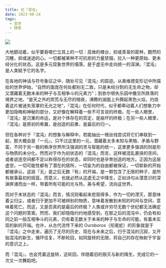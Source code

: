 ```yaml
---
title: 论「混沌」
date: 2023-08-24
tags:
  - 哲学
  - 随笔
---
```


![](https://pic1.imgdb.cn/item/67a43cb7d0e0a243d4fc1b3c.jpg)

大地颤动着，似乎要吞噬伫立其上的一切：高耸的楼台，抑或青翠的密林，酣然的沉睡，抑或迷途的心。一切都被某种不可抗拒的力量禁锢，拉入一种更原始、更未经分化的状态。这是多元现象世界的塌落，是于虚无中走向统一的深渊。『混沌』是人类赋予它的名字。

<!--more-->


在各地的神话与符号象征之中，随处可见『混沌』的踪迹。从奥维德变形记中所描绘的世界伊始，“自然的面庞在何处都别无二致，只是未经分割的无生命之物，却又潜藏着无数未来的种子与互相争斗的元素力”；到弥尔顿失乐园中撒旦所跌落的境界之地，“是天之外的冥荒与无尽的暗夜，沸腾的湖面上升腾起黑色火焰，灼烧着这片被迷失笼罩的无光之地”，『混沌』在任何时代，似乎都牵动着人们想象力中更加隐晦和神秘的部分，又好像在解释着一些不可言说的终极。在一些人眼里，『混沌』是沉重的命运，是对个体存在的否定，是崩坏的终极；在另一些人眼里，『混沌』是原初的希冀，是创造的前奏，是最后的归一。

但在各种对于『混沌』的想象与解释中，若能抽出一根丝线尝试将它们串联到一起，那大概会是『一元』，只不过这里的一元，潜藏着太多未知与黑暗、矛盾与野蛮，不同于另一极的秩序世界所注强调的灵与智能的统一，这里更多强调的则是形与物质的未分化。然而对于作为初状态的『混沌』而言，这样被混乱裹挟的空间，或者说连空间都不足以称得存在的状态，却同时也是孕育创造的地方。正因为这层虚空，一切可能性都有了潜在的居所，一切妄为的自由都被保证，一切崭新的开始都被承认，这层『无』是之后无数『有』的开端，是一颗包含了无限的种子，是所有故事最初的摇篮。而意义，也就必然从这虚无之中降生，正如诗句从潜意识的深渊奔涌而出一样，带着所有可能的光与热，美与希望，流向这世界。

而对于末状态的『混沌』而言，情况则看起来悲观得多，作为一切的湮灭，那意味着尘归尘，或者归于更加不可被辨别的物质，意味着发散到未知的时间与空间，意味着死亡。而这，又是否真的是最后的终极？人类或许穷尽无数个世纪都无法确定这个问题的答案。然而，我们却隐隐约约地感受到，在那之后的混沌中，仍会有如同之前一般互相争斗的元素，仍有着无数关于未来的种子与生命的可能，有着未实现的新的开端。也许，从古代流传下来的 Ouroboros（衔尾蛇）的形象就是于『混沌』之中走来，遍历了无尽的历史、现在与未来之后，归于混沌的沉寂，又开始混沌的新生，循环往复，不断轮回，如同旋转的无限，将自己的存在映射于宇宙的意识之上。

而『混沌』，也会凭着这旋转，这轮回，伴随着旧的毁灭与新的降生，完成它的一次又一次舞蹈吧。
